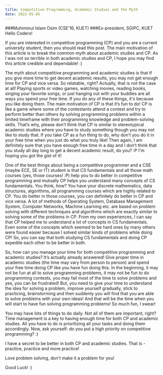 ```yaml
---
title: Competitive Programming, Academic Studies and the Myth
date: 2022-05-05 
---
```

###Muhiminul Islam Osim (CSE’16, KUET)
###Ex-president, SGIPC, KUET
Hello Coders!

If you are interested in competitive programming (CP) and you are a current university student, then you should read this post. The main motivation of this article is to break the common myth about academic studies and CP. As I was not so terrible in both academic studies and CP, I hope you may find this article credible and dependable! :)

The myth about competitive programming and academic studies is that if you give more time to get decent academic results, you may not get enough time for CP and vice versa. So relatable, right? Actually, that is not the case at all! Playing sports or video games, watching movies, reading books, singing your favorite songs, or just hanging out with your buddies are all ways you spend your free time. If you do any of these things, it's because you like doing them. The main motivation of CP is that it’s fun to do! CP is like a game where some of the contestants attend a contest and try to perform better than others by solving programming problems within a limited timeframe with their programming knowledge and problem-solving skills. That’s why, please don’t think that CP is similar to stereotypical academic studies where you have to study something though you may not like to study that. If you take CP as a fun thing to do, why don’t you do it in your free time when you just do what you truly like! Then again, I am definitely sure that you have enough free time in a day and I don’t think that you study all day long to get a decent academic result, do you? :P I'm hoping you got the gist of it!

One of the best things about being a competitive programmer and a CSE (maybe ECE, SE or IT) student is that CS fundamentals and all those math courses (yes, those courses! :P) help you to do better in competitive programming and mutually CP helps you understand many concepts of CS fundamentals. You think, how? You have your discrete mathematics, data structures, algorithms, all programming courses which are highly related to CP. You do better in those courses, you can definitely do better in CP and vice versa. A lot of methods of Operating System, Database Management System, Computer Networks, Machine Learning etc. are based on problem solving with different techniques and algorithms which are exactly similar to solving some of the problems in CP. From my own experiences, I can say that CP helped me to understand a lot of concepts in CS fundamentals. Even some of the concepts which seemed to be hard ones by many others were found easier because I solved similar kinds of problems while doing CP! So, you can say that both studying CS fundamentals and doing CP expedite each other to be better in both.

So, how can you manage your time for both competitive programming and academic studies? It’s actually already answered! Give proper time in academic studies (the time may vary from person to person) and spend your free time doing CP like you have fun doing this. In the beginning, it may not be fun at all to solve programming problems, it may not be fun to do programming contests, you may fail most of the time to solve problems and yes, you can be frustrated! But, you need to give your time to understand the idea for solving a problem, improve yourself gradually, stick to practicing, brainstorming and then suddenly you will find that you are able to solve problems with your own ideas! And that will be the time when you will start to have fun solving programming problems! So much fun, I swear!

You may have lots of things to do daily. Not all of them are important, right? Time management is a key to having enough time for both CP and academic studies. All you have to do is prioritizing all your tasks and doing them accordingly. Now, ask yourself: do you put a high priority on competitive programming? :)

I have a secret to be better in both CP and academic studies. That is - practice, practice and more practice!

Love problem solving, don’t make it a problem for you!

Good Luck! :)
